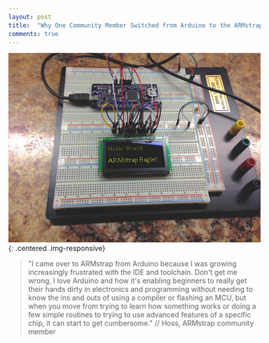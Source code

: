 ```yaml
---
layout: post
title:  "Why One Community Member Switched from Arduino to the ARMstrap Eagle"
comments: true
---
```

![Hoss Development Setup](/img/posts/2014/08/hoss-eagle-breadboard.jpg){: .centered .img-responsive}

> "I came over to ARMstrap from Arduino because I was growing increasingly frustrated with the IDE and toolchain. Don't get me wrong, I love Arduino and how it's enabling beginners to really get their hands dirty in electronics and programming without needing to know the ins and outs of using a compiler or flashing an MCU, but when you move from trying to learn how something works or doing a few simple routines to trying to use advanced features of a specific chip, it can start to get cumbersome." // Hoss, ARMstrap community member
